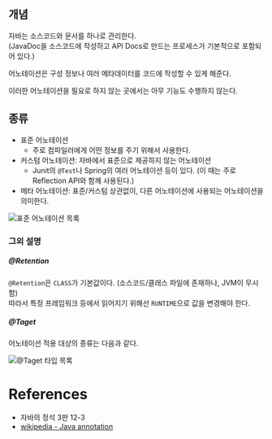 ## 개념

자바는 소스코드와 문서를 하나로 관리한다.    
(JavaDoc을 소스코드에 작성하고 API Docs로 만드는 프로세스가 기본적으로 포함되어 있다.)

어노테이션은 구성 정보나 여러 메타데이터를 코드에 작성할 수 있게 해준다.  

이러한 어노테이션을 필요로 하지 않는 곳에서는 아무 기능도 수행하지 않는다. 

## 종류

- 표준 어노테이션
	- 주로 컴파일러에게 어떤 정보를 주기 위해서 사용한다.
- 커스텀 어노테이션: 자바에서 표준으로 제공하지 않는 어노테이션
	- Junit의 `@Test`나 Spring의 여러 어노테이션 등이 있다. (이 때는 주로 Reflection API와 함께 사용된다.)
- 메타 어노테이션: 표준/커스텀 상관없이, 다른 어노테이션에 사용되는 어노테이션을 의미한다.

![표준 어노테이션 목록](https://velog.velcdn.com/images/asyooniverse/post/6e458912-945b-41dc-bdef-5ae247e252c6/image.png)


### 그외 설명

##### @Retention
`@Retention`은 `CLASS`가 기본값이다. (소스코드/클래스 파일에 존재하나, JVM이 무시함)    
따라서 특정 프레임워크 등에서 읽어지기 위해선 `RUNTIME`으로 값을 변경해야 한다.

##### @Taget
어노테이션 적용 대상의 종류는 다음과 같다.

![@Taget 타입 목록](https://velog.velcdn.com/images%2Fneity16%2Fpost%2F71ef79b5-40d0-4d68-8538-29b0cca9013d%2Fimage.png)

# References
- 자바의 정석 3판 12-3 
- [wikipedia - Java annotation](https://en.wikipedia.org/wiki/Java_annotation)